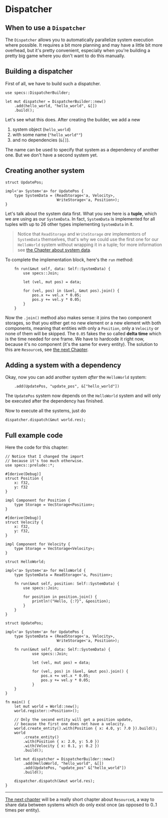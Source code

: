 # Dispatcher

## When to use a `Dispatcher`

The `Dispatcher` allows you to automatically parallelize
system execution where possible. It requires a bit more planning
and may have a little bit more overhead, but it's pretty convenient,
especially when you're building a pretty big game where you don't
want to do this manually.

## Building a dispatcher

First of all, we have to build such a dispatcher.

```rust,ignore
use specs::DispatcherBuilder;

let mut dispatcher = DispatcherBuilder::new()
    .add(hello_world, "hello_world", &[])
    .build();
```

Let's see what this does. After creating the builder,
we add a new

1) system object (`hello_world`)
2) with some name (`"hello_world""`)
3) and no dependencies (`&[]`).

The name can be used to specify that system
as a dependency of another one. But we don't have a second
system yet.

## Creating another system

```rust,ignore
struct UpdatePos;

impl<'a> System<'a> for UpdatePos {
    type SystemData = (ReadStorage<'a, Velocity>, 
                       WriteStorage<'a, Position>);
}
```

Let's talk about the system data first. What you see here
is a **tuple**, which we are using as our `SystemData`.
In fact, `SystemData` is implemented for all tuples
with up to 26 other types implementing `SystemData` in it. 

> Notice that `ReadStorage` and `WriteStorage` *are* implementors of `SystemData` themselves,
that's why we could use the first one for our `HelloWorld` system
without wrapping it in a tuple; for more information see [the Chapter about
system data][cs].

[cs]: ./06_system_data.html

To complete the implementation block, here's the `run` method:

```rust,ignore
    fn run(&mut self, data: Self::SystemData) {
        use specs::Join;
        
        let (vel, mut pos) = data;
        
        for (vel, pos) in (&vel, &mut pos).join() {
            pos.x += vel.x * 0.05;
            pos.y += vel.y * 0.05;
        }
    }
```

Now the `.join()` method also makes sense: it joins the two component
storages, so that you either get no new element or a new element with
both components, meaning that entities with only a `Position`, only
a `Velocity` or none of them will be skipped. The `0.05` fakes the
so called **delta time** which is the time needed for one frame.
We have to hardcode it right now, because it's no component (it's the
same for every entity). The solution to this are `Resource`s, see
[the next Chapter][c4].

[c4]: ./04_resources.html

## Adding a system with a dependency

Okay, now you can add another system *after* the `HelloWorld` system:

```rust,ignore
    .add(UpdatePos, "update_pos", &["hello_world"])
```

The `UpdatePos` system now depends on the `HelloWorld` system and will only
be executed after the dependency has finished.

Now to execute all the systems, just do

```rust,ignore
dispatcher.dispatch(&mut world.res);
```

## Full example code

Here the code for this chapter:

```rust,ignore
// Notice that I changed the import 
// because it's too much otherwise.
use specs::prelude::*;

#[derive(Debug)]
struct Position { 
    x: f32, 
    y: f32 
}

impl Component for Position {
    type Storage = VecStorage<Position>;
}

#[derive(Debug)]
struct Velocity {
    x: f32,
    y: f32,
}

impl Component for Velocity {
    type Storage = VecStorage<Velocity>;
}

struct HelloWorld;

impl<'a> System<'a> for HelloWorld {
    type SystemData = ReadStorage<'a, Position>;
    
    fn run(&mut self, position: Self::SystemData) {
        use specs::Join;
    
        for position in position.join() {
            println!("Hello, {:?}", &position);
        }
    }
}

struct UpdatePos;

impl<'a> System<'a> for UpdatePos {
    type SystemData = (ReadStorage<'a, Velocity>, 
                       WriteStorage<'a, Position>);
                       
    fn run(&mut self, data: Self::SystemData) {
            use specs::Join;
            
            let (vel, mut pos) = data;
            
            for (vel, pos) in (&vel, &mut pos).join() {
                pos.x += vel.x * 0.05;
                pos.y += vel.y * 0.05;
            }
    }
}

fn main() {
    let mut world = World::new();
    world.register::<Position>();
    
    // Only the second entity will get a position update,
    // because the first one does not have a velocity.
    world.create_entity().with(Position { x: 4.0, y: 7.0 }).build();
    world
        .create_entity()
        .with(Position { x: 2.0, y: 5.0 })
        .with(Velocity { x: 0.1, y: 0.2 })
        .build();
    
    let mut dispatcher = DispatcherBuilder::new()
        .add(HelloWorld, "hello_world", &[])
        .add(UpdatePos, "update_pos" &["hello_world"])
        .build();
        
    dispatcher.dispatch(&mut world.res);
}
```

---

[The next chapter][c4] will be a really short chapter about `Resource`s,
a way to share data between systems which do only exist once
(as opposed to 0..1 times per entity).
